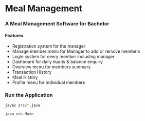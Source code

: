 # Meal Management

###  A Meal Management Software for Bachelor
#### Features
* Registration system for the manager
* Manage member menu for Manager to add or remove members
* Login system for every member including manager
* Dashboard for daily inputs & balance enquiry
* Overview menu for members summary
* Transaction History
* Meal History
* Profile menu for individual members

### Run the Application
``` bash
javac src/*.java

java src.Main
```
